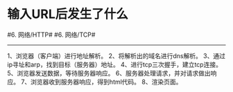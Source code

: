# 输入URL后发生了什么
#6. 网络/HTTP# #6. 网络/TCP#
- - - -
1、浏览器（客户端）进行地址解析。
2、将解析出的域名进行dns解析。
3、通过ip寻址和arp，找到目标（服务器）地址。
4、进行tcp三次握手，建立tcp连接。
5、浏览器发送数据，等待服务器响应。
6、服务器处理请求，并对请求做出响应。
7、浏览器收到服务器响应，得到html代码。
8、渲染页面。
